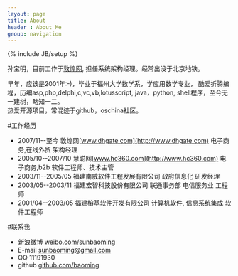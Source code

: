 ```yaml
---
layout: page
title: About
header : About Me
group: navigation
---
```

{% include JB/setup %}


孙宝明，目前工作于[敦煌网](http://www.dhgate.com), 担任系统架构经理。经常出没于北京地铁。  

早年，应该是2001年:-)，毕业于福州大学数学系，学应用数学专业， 酷爱折腾编程，历编asp,php,delphi,c,vc,vb,lotusscript, java，python, shell程序，至今无一建树，略知一二。  
热爱开源项目，常混迹于github，oschina社区。


#工作经历

* 2007/11--至今 敦煌网[www.dhgate.com](http://www.dhgate.com)  电子商务,在线外贸 架构经理  
* 2005/10--2007/10 慧聪网[www.hc360.com](http://www.hc360.com) 电子商务,b2b 软件工程师、技术主管  
* 2003/11--2005/05 福建南威软件工程发展有限公司 政府信息化 研发经理   
* 2003/05--2003/11 福建宏智科技股份有限公司 联通事务部 电信服务业  工程师   
* 2001/04--2003/05 福建榕基软件开发有限公司  计算机软件, 信息系统集成  软件工程师  

#联系我

* 新浪微博 [weibo.com/sunbaoming](http://weibo.com/sunbaoming) 
* E-mail  sunbaoming@gmail.com 
* QQ      11191930
* github  [github.com/baoming](https://github.com/baoming)




